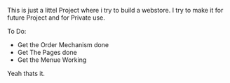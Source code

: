 This is just a littel Project where i try to build a webstore.
I try to make it for future Project and for Private use.

To Do:
- Get the Order Mechanism done 
- Get The Pages done
- Get the Menue Working 

Yeah thats it.